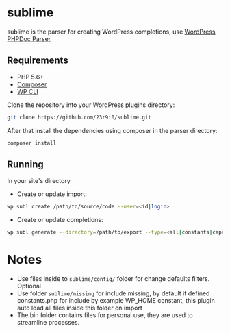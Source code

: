 # sublime

sublime is the parser for creating WordPress completions, use [WordPress PHPDoc Parser](https://github.com/WordPress/phpdoc-parser)

## Requirements
* PHP 5.6+
* [Composer](https://getcomposer.org/)
* [WP CLI](http://wp-cli.org/)

Clone the repository into your WordPress plugins directory:

```bash
git clone https://github.com/23r9i0/sublime.git
```

After that install the dependencies using composer in the parser directory:

```bash
composer install
```

## Running

In your site's directory

* Create or update import:

```bash
wp subl create /path/to/source/code --user=<id|login>
```

* Create or update completions:

```bash
wp subl generate --directory=/path/to/export --type=<all|constants|capabilities|functions|hooks|actions|filters|classes>
```


# Notes

* Use files inside to `sublime/config/` folder for change defaults filters. Optional
* Use folder `sublime/missing` for include missing, by default if defined constants.php for include by example WP_HOME constant, this plugin auto load all files inside this folder on import
* The bin folder contains files for personal use, they are used to streamline processes.